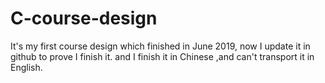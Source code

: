 # C-course-design
It's my first course design which finished in June 2019, now I update it in github to prove I finish it. and I finish it in Chinese ,and can't transport it in English.
